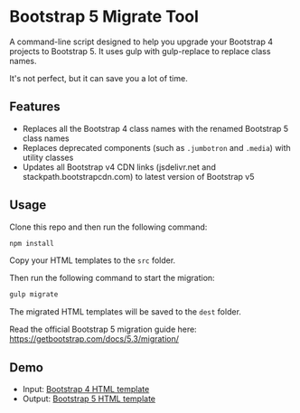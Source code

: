 # Bootstrap 5 Migrate Tool

A command-line script designed to help you upgrade your Bootstrap 4 projects to Bootstrap 5. It uses gulp with gulp-replace to replace class names.

It's not perfect, but it can save you a lot of time.

## Features

- Replaces all the Bootstrap 4 class names with the renamed Bootstrap 5 class names
- Replaces deprecated components (such as `.jumbotron` and `.media`) with utility classes
- Updates all Bootstrap v4 CDN links (jsdelivr.net and stackpath.bootstrapcdn.com) to latest version of Bootstrap v5

## Usage

Clone this repo and then run the following command:

```bash
npm install
```

Copy your HTML templates to the `src` folder.

Then run the following command to start the migration:

```bash
gulp migrate
```

The migrated HTML templates will be saved to the `dest` folder.

Read the official Bootstrap 5 migration guide here: <https://getbootstrap.com/docs/5.3/migration/>

## Demo

- Input: [Bootstrap 4 HTML template](https://coliff.github.io/bootstrap-5-migrate-tool/src/index.html)
- Output: [Bootstrap 5 HTML template](https://coliff.github.io/bootstrap-5-migrate-tool/dest/index.html)
